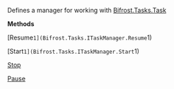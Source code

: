 Defines a manager for working with [Bifrost.Tasks.Task](Bifrost.Tasks.Task)

**Methods**

[Resume``1](Bifrost.Tasks.ITaskManager.Resume``1)


[Start``1](Bifrost.Tasks.ITaskManager.Start``1)


[Stop](Bifrost.Tasks.ITaskManager.Stop)


[Pause](Bifrost.Tasks.ITaskManager.Pause)
